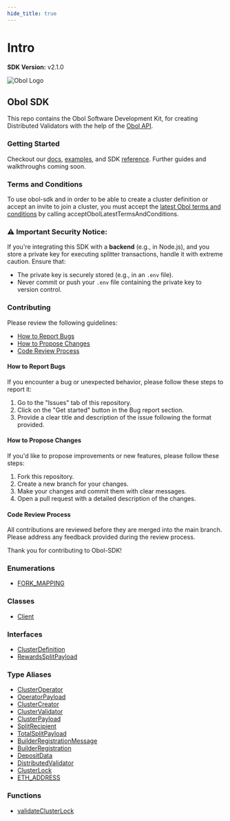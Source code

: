 ```yaml
---
hide_title: true
---
```


# Intro

**SDK Version:** v2.1.0

![Obol Logo](https://obol.org/obolnetwork.png)

## Obol SDK

This repo contains the Obol Software Development Kit, for creating Distributed Validators with the help of the [Obol API](https://docs.obol.org/api).

### Getting Started

Checkout our [docs](https://docs.obol.org/advanced/quickstart-sdk), [examples](https://github.com/ObolNetwork/obol-sdk-examples/), and SDK [reference](https://obolnetwork.github.io/obol-sdk). Further guides and walkthroughs coming soon.

### Terms and Conditions

To use obol-sdk and in order to be able to create a cluster definition or accept an invite to join a cluster, you must accept the [latest Obol terms and conditions](https://obol.org/terms.pdf) by calling acceptObolLatestTermsAndConditions.

### ⚠️ Important Security Notice:

If you're integrating this SDK with a **backend** (e.g., in Node.js), and you store a private key for executing splitter transactions, handle it with extreme caution. Ensure that:

* The private key is securely stored (e.g., in an `.env` file).
* Never commit or push your `.env` file containing the private key to version control.

### Contributing

Please review the following guidelines:

* [How to Report Bugs](index.md#how-to-report-bugs)
* [How to Propose Changes](index.md#how-to-propose-changes)
* [Code Review Process](index.md#code-review-process)

#### How to Report Bugs

If you encounter a bug or unexpected behavior, please follow these steps to report it:

1. Go to the "Issues" tab of this repository.
2. Click on the "Get started" button in the Bug report section.
3. Provide a clear title and description of the issue following the format provided.

#### How to Propose Changes

If you'd like to propose improvements or new features, please follow these steps:

1. Fork this repository.
2. Create a new branch for your changes.
3. Make your changes and commit them with clear messages.
4. Open a pull request with a detailed description of the changes.

#### Code Review Process

All contributions are reviewed before they are merged into the main branch. Please address any feedback provided during the review process.

Thank you for contributing to Obol-SDK!

### Enumerations

* [FORK\_MAPPING](enumerations/FORK_MAPPING.md)

### Classes

* [Client](classes/Client.md)

### Interfaces

* [ClusterDefinition](interfaces/ClusterDefinition.md)
* [RewardsSplitPayload](interfaces/RewardsSplitPayload.md)

### Type Aliases

* [ClusterOperator](type-aliases/ClusterOperator.md)
* [OperatorPayload](type-aliases/OperatorPayload.md)
* [ClusterCreator](type-aliases/ClusterCreator.md)
* [ClusterValidator](type-aliases/ClusterValidator.md)
* [ClusterPayload](type-aliases/ClusterPayload.md)
* [SplitRecipient](type-aliases/SplitRecipient.md)
* [TotalSplitPayload](type-aliases/TotalSplitPayload.md)
* [BuilderRegistrationMessage](type-aliases/BuilderRegistrationMessage.md)
* [BuilderRegistration](type-aliases/BuilderRegistration.md)
* [DepositData](type-aliases/DepositData.md)
* [DistributedValidator](type-aliases/DistributedValidator.md)
* [ClusterLock](type-aliases/ClusterLock.md)
* [ETH\_ADDRESS](type-aliases/ETH_ADDRESS.md)

### Functions

* [validateClusterLock](functions/validateClusterLock.md)
